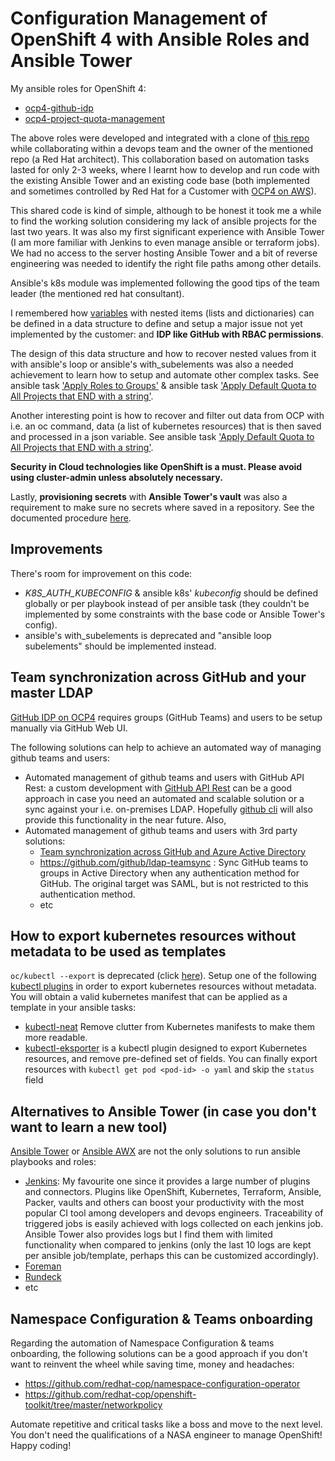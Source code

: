 # Configuration Management of OpenShift 4 with Ansible Roles and Ansible Tower
My ansible roles for OpenShift 4:
- [ocp4-github-idp](roles/ocp4-github-idp/README.md)
- [ocp4-project-quota-management](roles/ocp4-project-quota-management/README.md)

The above roles were developed and integrated with a clone of [this repo](https://github.com/rcarrata/ocp4-auto-install) while collaborating within a devops team and the owner of the mentioned repo (a Red Hat architect). This collaboration based on automation tasks lasted for only 2-3 weeks, where I learnt how to develop and run code with the existing Ansible Tower and an existing code base (both implemented and sometimes controlled by Red Hat for a Customer with [OCP4 on AWS](https://github.com/openshift/installer/blob/master/docs/user/aws/README.md)). 

This shared code is kind of simple, although to be honest it took me a while to find the working solution considering my lack of ansible projects for the last two years. It was also my first significant experience with Ansible Tower (I am more familiar with Jenkins to even manage ansible or terraform jobs). We had no access to the server hosting Ansible Tower and a bit of reverse engineering was needed to identify the right file paths among other details.

Ansible's k8s module was implemented following the good tips of the team leader (the mentioned red hat consultant).

I remembered how [variables](site.yml) with nested items (lists and dictionaries) can be defined in a data structure to define and setup a major issue not yet implemented by the customer: and **IDP like GitHub with RBAC permissions**. 

The design of this data structure and how to recover nested values from it with ansible's loop or ansible's with_subelements was also a needed achievement to learn how to setup and automate other complex tasks. See ansible task ['Apply Roles to Groups'](roles/ocp4-github-idp/tasks/rbac.yml) & ansible task ['Apply Default Quota to All Projects that END with a string'](roles/ocp4-project-quota-management/tasks/project-quota.yml).

Another interesting point is how to recover and filter out data from OCP with i.e. an oc command, data (a list of kubernetes resources) that is then saved and processed in a json variable. See ansible task ['Apply Default Quota to All Projects that END with a string'](roles/ocp4-project-quota-management/tasks/project-quota.yml).

**Security in Cloud technologies like OpenShift is a must. Please avoid using cluster-admin unless absolutely necessary.**

Lastly, **provisioning secrets** with **Ansible Tower's vault** was also a requirement to make sure no secrets where saved in a repository. See the documented procedure [here](roles/ocp4-github-idp/README.md).

## Improvements
There's room for improvement on this code: 
- *K8S_AUTH_KUBECONFIG* & ansible k8s' *kubeconfig* should be defined globally or per playbook instead of per ansible task (they couldn't be implemented by some constraints with the base code or Ansible Tower's config).
- ansible's with_subelements is deprecated and "ansible loop subelements" should be implemented instead.

## Team synchronization across GitHub and your master LDAP
[GitHub IDP on OCP4](https://docs.openshift.com/container-platform/4.5/authentication/identity_providers/configuring-github-identity-provider.html) requires groups (GitHub Teams) and users to be setup manually via GitHub Web UI.

The following solutions can help to achieve an automated way of managing github teams and users:

- Automated management of github teams and users with GitHub API Rest: a custom development with [GitHub API Rest](https://docs.github.com/en/rest/reference/teams) can be a good approach in case you need an automated and scalable solution or a sync against your i.e. on-premises LDAP. Hopefully [github cli](https://cli.github.com/) will also provide this functionality in the near future. Also, 
- Automated management of github teams and users with 3rd party solutions:
    - [Team synchronization across GitHub and Azure Active Directory](https://github.blog/2019-05-06-team-synchronization-across-github-and-azure-active-directory/)
    - https://github.com/github/ldap-teamsync : Sync GitHub teams to groups in Active Directory when any authentication method for GitHub. The original target was SAML, but is not restricted to this authentication method.
    - etc

## How to export kubernetes resources without metadata to be used as templates
```oc/kubectl --export``` is deprecated (click [here](https://stackoverflow.com/questions/43941772/get-yaml-for-deployed-kubernetes-services)). Setup one of the following [kubectl plugins](https://github.com/kubernetes-sigs/krew-index/blob/master/plugins.md) in order to export kubernetes resources without metadata. You will obtain a valid kubernetes manifest that can be applied as a template in your ansible tasks:
- [kubectl-neat](https://github.com/itaysk/kubectl-neat) Remove clutter from Kubernetes manifests to make them more readable.
- [kubectl-eksporter](https://github.com/Kyrremann/kubectl-eksporter) is a kubectl plugin designed to export Kubernetes resources, and remove pre-defined set of fields. You can finally export resources with `kubectl get pod <pod-id> -o yaml` and skip the `status` field

## Alternatives to Ansible Tower (in case you don't want to learn a new tool)
[Ansible Tower](https://www.ansible.com/products/tower) or [Ansible AWX](https://github.com/ansible/awx) are not the only solutions to run ansible playbooks and roles:
- [Jenkins](https://www.jenkins.io/): My favourite one since it provides a large number of plugins and connectors. Plugins like OpenShift, Kubernetes, Terraform, Ansible, Packer, vaults and others can boost your productivity with the most popular CI tool among developers and devops engineers. Traceability of triggered jobs is easily achieved with logs collected on each jenkins job. Ansible Tower also provides logs but I find them with limited functionality when compared to jenkins (only the last 10 logs are kept per ansible job/template, perhaps this can be customized accordingly).
- [Foreman](https://www.theforeman.org/)
- [Rundeck](https://www.rundeck.com/ansible)
- etc

## Namespace Configuration & Teams onboarding
Regarding the automation of Namespace Configuration & teams onboarding, the following solutions can be a good approach if you don't want to reinvent the wheel while saving time, money and headaches:
- https://github.com/redhat-cop/namespace-configuration-operator
- https://github.com/redhat-cop/openshift-toolkit/tree/master/networkpolicy

Automate repetitive and critical tasks like a boss and move to the next level. You don't need the qualifications of a NASA engineer to manage OpenShift! Happy coding!